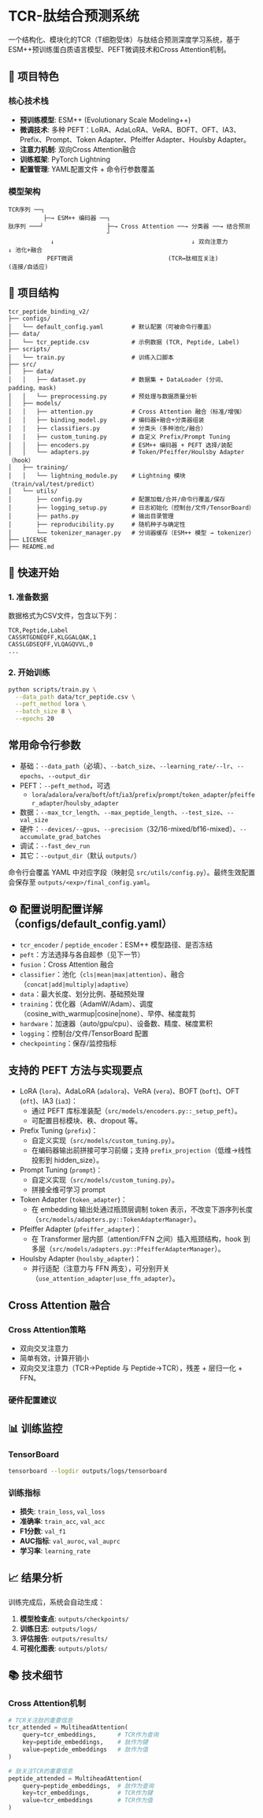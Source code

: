# TCR-肽结合预测系统

一个结构化、模块化的TCR（T细胞受体）与肽结合预测深度学习系统，基于ESM++预训练蛋白质语言模型、PEFT微调技术和Cross Attention机制。

## 🎯 项目特色

### 核心技术栈
- **预训练模型**: ESM++ (Evolutionary Scale Modeling++)
- **微调技术**: 多种 PEFT：LoRA、AdaLoRA、VeRA、BOFT、OFT、IA3、Prefix、Prompt、Token Adapter、Pfeiffer Adapter、Houlsby Adapter。
- **注意力机制**: 双向Cross Attention融合
- **训练框架**: PyTorch Lightning
- **配置管理**: YAML配置文件 + 命令行参数覆盖

### 模型架构
```
TCR序列 ──┐
          ├─→ ESM++ 编码器 ──┐
肽序列 ───┘                  ├─→ Cross Attention ──→ 分类器 ──→ 结合预测
                            ┘
            ↓       								↓ 双向注意力      	↓ 池化+融合
           PEFT微调   						(TCR↔肽相互关注)  		(连接/自适应)
```

## 📁 项目结构

```
tcr_peptide_binding_v2/
├── configs/
│   └── default_config.yaml        # 默认配置（可被命令行覆盖）
├── data/
│   └── tcr_peptide.csv            # 示例数据 (TCR, Peptide, Label)
├── scripts/
│   └── train.py                   # 训练入口脚本
├── src/
│   ├── data/
│   │   ├── dataset.py             # 数据集 + DataLoader (分词、padding、mask)
│   │   └── preprocessing.py       # 预处理与数据质量分析
│   ├── models/
│   │   ├── attention.py           # Cross Attention 融合（标准/增强）
│   │   ├── binding_model.py       # 编码器+融合+分类器组装
│   │   ├── classifiers.py         # 分类头（多种池化/融合）
│   │   ├── custom_tuning.py       # 自定义 Prefix/Prompt Tuning
│   │   ├── encoders.py            # ESM++ 编码器 + PEFT 选择/装配
│   │   └── adapters.py            # Token/Pfeiffer/Houlsby Adapter（hook）
│   ├── training/
│   │   └── lightning_module.py    # Lightning 模块（train/val/test/predict）
│   └── utils/
│       ├── config.py              # 配置加载/合并/命令行覆盖/保存
│       ├── logging_setup.py       # 日志初始化（控制台/文件/TensorBoard）
│       ├── paths.py               # 输出目录管理
│       ├── reproducibility.py     # 随机种子与确定性
│       └── tokenizer_manager.py   # 分词器缓存（ESM++ 模型 → tokenizer）
├── LICENSE
├── README.md
```

## 🚀 快速开始



### 1. 准备数据

数据格式为CSV文件，包含以下列：
```csv
TCR,Peptide,Label
CASSRTGDNEQFF,KLGGALQAK,1
CASSLGDSEQFF,VLQAGQVVL,0
...
```

### 2. 开始训练

```bash
python scripts/train.py \
  --data_path data/tcr_peptide.csv \
  --peft_method lora \
  --batch_size 8 \
  --epochs 20
```

## 常用命令行参数

- 基础：`--data_path`（必填）、`--batch_size`、`--learning_rate/--lr`、`--epochs`、`--output_dir`
- PEFT：`--peft_method`，可选
  - `lora`/`adalora`/`vera`/`boft`/`oft`/`ia3`/`prefix`/`prompt`/`token_adapter`/`pfeiffer_adapter`/`houlsby_adapter`
- 数据：`--max_tcr_length`、`--max_peptide_length`、`--test_size`、`--val_size`
- 硬件：`--devices/--gpus`、`--precision`（32/16-mixed/bf16-mixed）、`--accumulate_grad_batches`
- 调试：`--fast_dev_run`
- 其它：`--output_dir`（默认 `outputs/`）

命令行会覆盖 YAML 中对应字段（映射见 `src/utils/config.py`）。最终生效配置会保存至 `outputs/<exp>/final_config.yaml`。



## ⚙️ 配置说明配置详解（configs/default_config.yaml）

- `tcr_encoder` / `peptide_encoder`：ESM++ 模型路径、是否冻结
- `peft`：方法选择与各自超参（见下一节）
- `fusion`：Cross Attention 融合
- `classifier`：池化（`cls|mean|max|attention`）、融合（`concat|add|multiply|adaptive`）
- `data`：最大长度、划分比例、基础预处理
- `training`：优化器（AdamW/Adam）、调度（cosine_with_warmup|cosine|none）、早停、梯度裁剪
- `hardware`：加速器（auto/gpu/cpu）、设备数、精度、梯度累积
- `logging`：控制台/文件/TensorBoard 配置
- `checkpointing`：保存/监控指标

## 支持的 PEFT 方法与实现要点

- LoRA (`lora`)、AdaLoRA (`adalora`)、VeRA (`vera`)、BOFT (`boft`)、OFT (`oft`)、IA3 (`ia3`)：
  - 通过 PEFT 库标准装配（`src/models/encoders.py::_setup_peft`）。
  - 可配置目标模块、秩、dropout 等。
- Prefix Tuning (`prefix`)：
  - 自定义实现（`src/models/custom_tuning.py`）。
  - 在编码器输出前拼接可学习前缀；支持 `prefix_projection`（低维→线性投影到 hidden_size）。
- Prompt Tuning (`prompt`)：
  - 自定义实现（`src/models/custom_tuning.py`）。
  - 拼接全维可学习 prompt
- Token Adapter (`token_adapter`)：
  - 在 embedding 输出处通过瓶颈层调制 token 表示，不改变下游序列长度（`src/models/adapters.py::TokenAdapterManager`）。
- Pfeiffer Adapter (`pfeiffer_adapter`)：
  - 在 Transformer 层内部（attention/FFN 之间）插入瓶颈结构，hook 到多层（`src/models/adapters.py::PfeifferAdapterManager`）。
- Houlsby Adapter (`houlsby_adapter`)：
  - 并行适配（注意力与 FFN 两支），可分别开关（`use_attention_adapter|use_ffn_adapter`）。

## Cross Attention 融合

### Cross Attention策略

- 双向交叉注意力
- 简单有效，计算开销小
- 双向交叉注意力（TCR→Peptide 与 Peptide→TCR），残差 + 层归一化 + FFN。

### 硬件配置建议

## 📊 训练监控

### TensorBoard
```bash
tensorboard --logdir outputs/logs/tensorboard
```

### 训练指标
- **损失**: `train_loss`, `val_loss`
- **准确率**: `train_acc`, `val_acc`
- **F1分数**: `val_f1`
- **AUC指标**: `val_auroc`, `val_auprc`
- **学习率**: `learning_rate`

## 📈 结果分析

训练完成后，系统会自动生成：

1. **模型检查点**: `outputs/checkpoints/`
2. **训练日志**: `outputs/logs/`
3. **评估报告**: `outputs/results/`
4. **可视化图表**: `outputs/plots/`

## 📚 技术细节

### Cross Attention机制

```python
# TCR关注肽的重要信息
tcr_attended = MultiheadAttention(
    query=tcr_embeddings,      # TCR作为查询
    key=peptide_embeddings,    # 肽作为键
    value=peptide_embeddings   # 肽作为值
)

# 肽关注TCR的重要信息  
peptide_attended = MultiheadAttention(
    query=peptide_embeddings,  # 肽作为查询
    key=tcr_embeddings,        # TCR作为键
    value=tcr_embeddings       # TCR作为值
)
```
